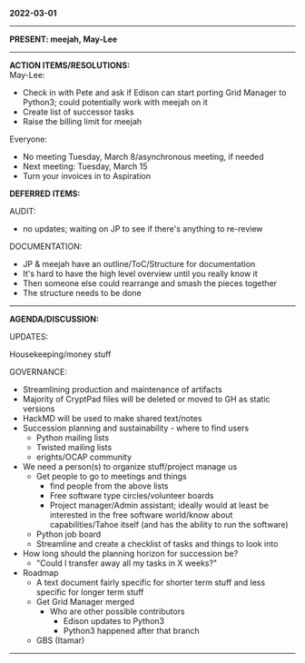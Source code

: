 **2022-03-01** 

----------

**PRESENT: meejah, May-Lee**

----------

**ACTION ITEMS/RESOLUTIONS:**  
May-Lee:
- Check in with Pete and ask if Edison can start porting Grid Manager to Python3; could potentially work with meejah on it
- Create list of successor tasks
- Raise the billing limit for meejah

Everyone:
- No meeting Tuesday, March 8/asynchronous meeting, if needed
- Next meeting: Tuesday, March 15
- Turn your invoices in to Aspiration

**DEFERRED ITEMS:**  

AUDIT:
- no updates; waiting on JP to see if there's anything to re-review

DOCUMENTATION:
- JP & meejah have an outline/ToC/Structure for documentation
- It's hard to have the high level overview until you really know it
- Then someone else could rearrange and smash the pieces together
- The structure needs to be done

----------

**AGENDA/DISCUSSION:**

UPDATES:  

Housekeeping/money stuff

GOVERNANCE:
- Streamlining production and maintenance of artifacts
- Majority of CryptPad files will be deleted or moved to GH as static versions
- HackMD will be used to make shared text/notes
- Succession planning and sustainability - where to find users
    - Python mailing lists
    - Twisted mailing lists
    - erights/OCAP community
- We need a person(s) to organize stuff/project manage us
    - Get people to go to meetings and things
        - find people from the above lists
        - Free software type circles/volunteer boards
        - Project manager/Admin assistant; ideally would at least be interested in the free software world/know about capabilities/Tahoe itself (and has the ability to run the software)
    - Python job board
    - Streamline and create a checklist of tasks and things to look into
- How long should the planning horizon for succession be?
    - "Could I transfer away all my tasks in X weeks?"
- Roadmap
    - A text document fairly specific for shorter term stuff and less specific for longer term stuff
    - Get Grid Manager merged
        - Who are other possible contributors
            - Edison updates to Python3
            - Python3 happened after that branch
    - GBS (Itamar)

----------
